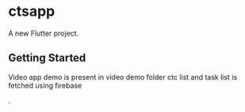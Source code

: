 # ctsapp

A new Flutter project.

## Getting Started

Video app demo is present in video demo folder 
ctc list and task list is fetched using firebase 
 

.
